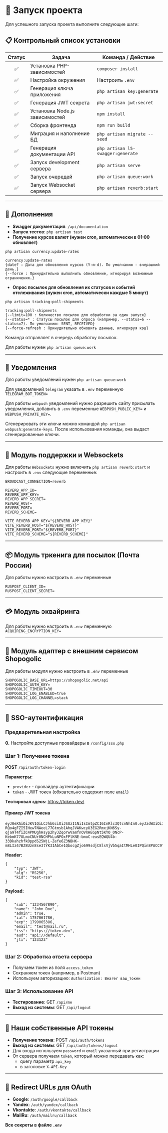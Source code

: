 # 🚀 Запуск проекта

Для успешного запуска проекта выполните следующие шаги:

## 📋 Контрольный список установки

| Статус | Задача                         | Команда / Действие                |
|:------:|--------------------------------|-----------------------------------|
|   ✅    | Установка PHP-зависимостей     | `composer install`                |
|   ✅    | Настройка окружения            | Настроить `.env`                  |
|   ✅    | Генерация ключа приложения     | `php artisan key:generate`        |
|   ✅    | Генерация JWT секрета          | `php artisan jwt:secret`          |
|   ✅    | Установка Node.js зависимостей | `npm install`                     |
|   ✅    | Сборка фронтенда               | `npm run build`                   |
|   ✅    | Миграция и наполнение БД       | `php artisan migrate --seed`      |
|   ✅    | Генерация документации API     | `php artisan l5-swagger:generate` |
|   ✅    | Запуск development сервера     | `php artisan serve`               |
|   ✅    | Запуск очередей                | `php artisan queue:work`          |
|   ✅    | Запуск Websocket сервера       | `php artisan reverb:start`        |

---

## 🔗 Дополнения

- **Swagger документация**: `/api/documentation`
- **Запуск тестов**: `php artisan test`
- **Получение курсов валют (нужен cron, автоматически в 01:00 обновляет)** 

`php artisan currency:update-rates`


    currency:update-rates
    {date? : Дата для обновления курсов (Y-m-d). По умолчанию - вчерашний день.}
    {--force : Принудительно выполнить обновление, игнорируя возможные ограничения.}

- **Опрос посылок для обновления их статусов и событий отслеживания (нужен cron, автоматически каждые 5 минут)** 

`php artisan tracking:poll-shipments`


    tracking:poll-shipments
    {--limit=100 : Количество посылок для обработки за один запуск}
    {--status=* : Статусы посылок для опроса (например, --status=6 --status=7). По умолчанию: SENT, RECEIVED}
    {--force-refresh : Принудительно обновить данные, игнорируя кэш}

Команда отправляет в очередь обработку посылок. 

Для работы нужен `php artisan queue:work`

---

## 🔔 Уведомления

Для работы уведомлений нужен `php artisan queue:work`

Для уведомлений `telegram` указать в `.env` переменную `TELEGRAM_BOT_TOKEN=`

Для работы `webpush` уведомлений нужно разрешить сайту присылать уведомления, 
добавить в `.env` переменные `WEBPUSH_PUBLIC_KEY=` и `WEBPUSH_PRIVATE_KEY=`.

Сгенерировать эти ключи можно командой `php artisan webpush:generate-keys`. 
После использования команды, она выдаст сгенерированные ключи.

---

## 🔄 Модуль поддержки и Websockets

Для работы `Websockets` нужно включить `php artisan reverb:start` и настроить в `.env` следующие переменные:

    BROADCAST_CONNECTION=reverb

    REVERB_APP_ID=
    REVERB_APP_KEY=
    REVERB_APP_SECRET=
    REVERB_HOST=
    REVERB_PORT=
    REVERB_SCHEME=
    
    VITE_REVERB_APP_KEY="${REVERB_APP_KEY}"
    VITE_REVERB_HOST="${REVERB_HOST}"
    VITE_REVERB_PORT="${REVERB_PORT}"
    VITE_REVERB_SCHEME="${REVERB_SCHEME}"

---

## 📦 Модуль тркенига для посылок (Почта России)

Для работы нужно настроить в `.env` переменные

    RUSPOST_CLIENT_ID=
    RUSPOST_CLIENT_SECRET=

---

## 💳 Модуль эквайринга

Для работы нужно настроить в `.env` переменную `ACQUIRING_ENCRYPTION_KEY=`

---

## 🔌 Модуль адаптер с внешним сервисом Shopogolic
Для работы модуля нужно настроить в `.env` переменные

    SHOPOGOLIC_BASE_URL=https://shopogolic.net/api
    SHOPOGOLIC_AUTH_KEY=
    SHOPOGOLIC_TIMEOUT=30
    SHOPOGOLIC_LOG_ENABLED=true
    SHOPOGOLIC_LOG_CHANNEL=stack

---

## 🔐 SSO-аутентификация

### Предварительная настройка
**0.** Настройте доступные провайдеры в `/config/sso.php`

### Шаг 1: Получение токена
**POST** `/api/auth/token-login`

**Параметры:**
- `provider` - провайдер аутентификации
- `token` - JWT токен (обязательно содержит поле `email`)

**Тестировал здесь:** https://token.dev/

#### Пример JWT токена
    eyJ0eXAiOiJKV1QiLCJhbGciOiJSUzI1NiIsImtpZCI6InRlc3QtcnNhIn0.eyJzdWIiOiIxMjM0NTY3ODkwIiwibmFtZSI6IkpvaG4gRG9lIiwiYWRtaW4iOnRydWUsImlhdCI6MTc1NzA2MTc4NiwiZXhwIjoxNzk5MDY1Mzg2LCJlbWFpbCI6InRlc3RAbWFpbC5ydSIsImlzcyI6Imh0dHBzOi8vdG9rZW4uZGV2IiwiYXVkIjoiYXBpOi8vZGVmYXVsdCIsImp0aSI6IjEyMzEyMyJ9.hDeCWJVyS3gwXK3AYNSSkadEffDlSqu_fVyH-RQo4gFZI5IHew7NAeeL77Gtmsb1AhqJVAKwcyU3EG2RmxjKN6Sy-qja9T4fiZC4PMUghHsyp2hyJZqoYwVamfnOVXHEGpNt5KYO_ONcP-KebmK77ULmoCNUr0NCHPkLuNPOxFPlKNE-bmoC-eusEQWQU4b-33DkahzhfkOppdS25WjL-Zefe6Z3NBHK-m8LIz47BZ8Uzn8se3tYK3IAbCe1QbocgZjo699sdjC8lsVjVb5qaItMHLe0IPQin8PACC9TGOXjJzZd94cmJqFBnRTowCxBcUXFUBD73KzTbyJyS8pV6g


**Header:**

    {
        "typ": "JWT",
        "alg": "RS256",
        "kid": "test-rsa"
    }

**Payload:**

    {
        "sub": "1234567890",
        "name": "John Doe",
        "admin": true,
        "iat": 1757061786,
        "exp": 1799065386,
        "email": "test@mail.ru",
        "iss": "https://token.dev",
        "aud": "api://default",
        "jti": "123123"
    }

### Шаг 2: Обработка ответа сервера
- Получаем токен из поля `access_token`
- Сохраняем токен (например, в Postman)
- Используем авторизацию: `Authorization: Bearer ваш_токен`

### Шаг 3: Использование API
- **Тестирование**: GET `/api/me`
- **Выход из системы**: GET `/api/logout`

---

## 🔑 Наши собственные API токены

- **Получение токена**: POST `/api/auth/tokens`
- **Выход из системы**: GET `/api/auth/tokens/logout`
- Для входа используем `password` и `email` указанный при регистрации
- От сервера получаем `token`, который можно передавать как:
    - query параметр `api_key`
    - в заголовке `X-API-Key`

---

## 🔗 Redirect URLs для OAuth

- **Google**: `/auth/google/callback`
- **Yandex**: `/auth/yandex/callback`
- **Vkontakte**: `/auth/vkontakte/callback`
- **MailRu**: `/auth/mailru/callback`

**Все секреты в файле `.env`**
